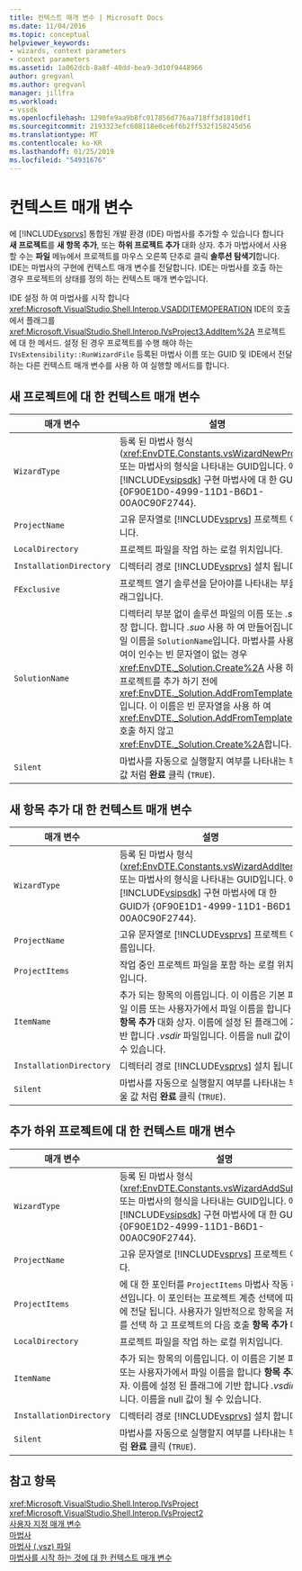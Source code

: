 ```yaml
---
title: 컨텍스트 매개 변수 | Microsoft Docs
ms.date: 11/04/2016
ms.topic: conceptual
helpviewer_keywords:
- wizards, context parameters
- context parameters
ms.assetid: 1a062dcb-8a8f-40dd-bea9-3d10f9448966
author: gregvanl
ms.author: gregvanl
manager: jillfra
ms.workload:
- vssdk
ms.openlocfilehash: 1290fe9aa9b8fc017856d776aa718ff3d1810df1
ms.sourcegitcommit: 2193323efc608118e0ce6f6b2ff532f158245d56
ms.translationtype: MT
ms.contentlocale: ko-KR
ms.lasthandoff: 01/25/2019
ms.locfileid: "54931676"
---
```

# <a name="context-parameters"></a>컨텍스트 매개 변수
에 [!INCLUDE[vsprvs](../../code-quality/includes/vsprvs_md.md)] 통합된 개발 환경 (IDE) 마법사를 추가할 수 있습니다 합니다 **새 프로젝트**를 **새 항목 추가**, 또는 **하위 프로젝트 추가** 대화 상자. 추가 마법사에서 사용할 수는 **파일** 메뉴에서 프로젝트를 마우스 오른쪽 단추로 클릭 **솔루션 탐색기**합니다. IDE는 마법사의 구현에 컨텍스트 매개 변수를 전달합니다. IDE는 마법사를 호출 하는 경우 프로젝트의 상태를 정의 하는 컨텍스트 매개 변수입니다.  
  
 IDE 설정 하 여 마법사를 시작 합니다 <xref:Microsoft.VisualStudio.Shell.Interop.VSADDITEMOPERATION> IDE의 호출에서 플래그를 <xref:Microsoft.VisualStudio.Shell.Interop.IVsProject3.AddItem%2A> 프로젝트에 대 한 메서드. 설정 된 경우 프로젝트를 수행 해야 하는 `IVsExtensibility::RunWizardFile` 등록된 마법사 이름 또는 GUID 및 IDE에서 전달 하는 다른 컨텍스트 매개 변수를 사용 하 여 실행할 메서드를 합니다.  
  
## <a name="context-parameters-for-new-project"></a>새 프로젝트에 대 한 컨텍스트 매개 변수  
  
| 매개 변수 | 설명 |
|-------------------------| - |
| `WizardType` | 등록 된 마법사 형식 (<xref:EnvDTE.Constants.vsWizardNewProject>) 또는 마법사의 형식을 나타내는 GUID입니다. 에 [!INCLUDE[vsipsdk](../../extensibility/includes/vsipsdk_md.md)] 구현 마법사에 대 한 GUID가 {0F90E1D0-4999-11D1-B6D1-00A0C90F2744}. |
| `ProjectName` | 고유 문자열로 [!INCLUDE[vsprvs](../../code-quality/includes/vsprvs_md.md)] 프로젝트 이름입니다. |
| `LocalDirectory` | 프로젝트 파일을 작업 하는 로컬 위치입니다. |
| `InstallationDirectory` | 디렉터리 경로 [!INCLUDE[vsprvs](../../code-quality/includes/vsprvs_md.md)] 설치 됩니다. |
| `FExclusive` | 프로젝트 열기 솔루션을 닫아야를 나타내는 부울 플래그입니다. |
| `SolutionName` | 디렉터리 부분 없이 솔루션 파일의 이름 또는 *.sln* 확장 합니다. 합니다 *.suo* 사용 하 여 만들어집니다 파일 이름을 `SolutionName`입니다. 마법사를 사용 하 여이 인수는 빈 문자열이 없는 경우 <xref:EnvDTE._Solution.Create%2A> 사용 하 여 프로젝트를 추가 하기 전에 <xref:EnvDTE._Solution.AddFromTemplate%2A>입니다. 이 이름은 빈 문자열을 사용 하 여 <xref:EnvDTE._Solution.AddFromTemplate%2A> 호출 하지 않고 <xref:EnvDTE._Solution.Create%2A>합니다. |
| `Silent` | 마법사를 자동으로 실행할지 여부를 나타내는 부울 값 처럼 **완료** 클릭 (`TRUE`). |
  
## <a name="context-parameters-for-add-new-item"></a>새 항목 추가 대 한 컨텍스트 매개 변수  
  
| 매개 변수 | 설명 |
|-------------------------| - |
| `WizardType` | 등록 된 마법사 형식 (<xref:EnvDTE.Constants.vsWizardAddItem>) 또는 마법사의 형식을 나타내는 GUID입니다. 에 [!INCLUDE[vsipsdk](../../extensibility/includes/vsipsdk_md.md)] 구현 마법사에 대 한 GUID가 {0F90E1D1-4999-11D1-B6D1-00A0C90F2744}. |
| `ProjectName` | 고유 문자열로 [!INCLUDE[vsprvs](../../code-quality/includes/vsprvs_md.md)] 프로젝트 이름입니다. |
| `ProjectItems` | 작업 중인 프로젝트 파일을 포함 하는 로컬 위치입니다. |
| `ItemName` | 추가 되는 항목의 이름입니다. 이 이름은 기본 파일 이름 또는 사용자가에서 파일 이름을 합니다 **항목 추가** 대화 상자. 이름에 설정 된 플래그에 기반 합니다 *.vsdir* 파일입니다. 이름을 null 값이 될 수 있습니다. |
| `InstallationDirectory` | 디렉터리 경로 [!INCLUDE[vsprvs](../../code-quality/includes/vsprvs_md.md)] 설치 됩니다. |
| `Silent` | 마법사를 자동으로 실행할지 여부를 나타내는 부울 값 처럼 **완료** 클릭 (`TRUE`). |
  
## <a name="context-parameters-for-add-sub-project"></a>추가 하위 프로젝트에 대 한 컨텍스트 매개 변수  
  
| 매개 변수 | 설명 |
|-------------------------| - |
| `WizardType` | 등록 된 마법사 형식 (<xref:EnvDTE.Constants.vsWizardAddSubProject>) 또는 마법사의 형식을 나타내는 GUID입니다. 에 [!INCLUDE[vsipsdk](../../extensibility/includes/vsipsdk_md.md)] 구현 마법사에 대 한 GUID가 {0F90E1D2-4999-11D1-B6D1-00A0C90F2744}. |
| `ProjectName` | 고유 문자열로 [!INCLUDE[vsprvs](../../code-quality/includes/vsprvs_md.md)] 프로젝트 이름입니다. |
| `ProjectItems` | 에 대 한 포인터를 `ProjectItems` 마법사 작동 하는 컬렉션입니다. 이 포인터는 프로젝트 계층 선택에 따라 마법사에 전달 됩니다. 사용자가 일반적으로 항목을 저장할 폴더를 선택 하 고 프로젝트의 다음 호출 **항목 추가** 대화 상자. |
| `LocalDirectory` | 프로젝트 파일을 작업 하는 로컬 위치입니다. |
| `ItemName` | 추가 되는 항목의 이름입니다. 이 이름은 기본 파일 이름 또는 사용자가에서 파일 이름을 합니다 **항목 추가** 대화 상자. 이름에 설정 된 플래그에 기반 합니다 *.vsdir* 파일입니다. 이름을 null 값이 될 수 있습니다. |
| `InstallationDirectory` | 디렉터리 경로 [!INCLUDE[vsprvs](../../code-quality/includes/vsprvs_md.md)] 설치 합니다. |
| `Silent` | 마법사를 자동으로 실행할지 여부를 나타내는 부울 값 처럼 **완료** 클릭 (`TRUE`). |
  
## <a name="see-also"></a>참고 항목  
 <xref:Microsoft.VisualStudio.Shell.Interop.IVsProject>   
 <xref:Microsoft.VisualStudio.Shell.Interop.IVsProject2>   
 [사용자 지정 매개 변수](../../extensibility/internals/custom-parameters.md)   
 [마법사](../../extensibility/internals/wizards.md)   
 [마법사 (.vsz) 파일](../../extensibility/internals/wizard-dot-vsz-file.md)   
 [마법사를 시작 하는 것에 대 한 컨텍스트 매개 변수](https://msdn.microsoft.com/Library/051a10f4-9e45-4604-b344-123044f33a24)